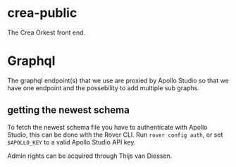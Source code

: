 # crea-public

The Crea Orkest front end.

# Graphql

The graphql endpoint(s) that we use are proxied by Apollo Studio so that we have one endpoint and the possebility to add multiple sub graphs.

## getting the newest schema

To fetch the newest schema file you have to authenticate with Apollo Studio, this can be done with the Rover CLI. Run `rover config auth`, or set `$APOLLO_KEY` to a valid Apollo Studio API key.

Admin rights can be acquired through Thijs van Diessen.
